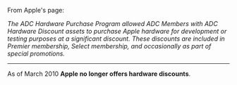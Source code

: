 From Apple's page:

*The ADC Hardware Purchase Program allowed ADC Members with ADC Hardware Discount assets to purchase Apple hardware for development or testing purposes at a significant discount. These discounts are included in Premier membership, Select membership, and occasionally as part of special promotions.*

----
As of March 2010 **Apple no longer offers hardware discounts**.